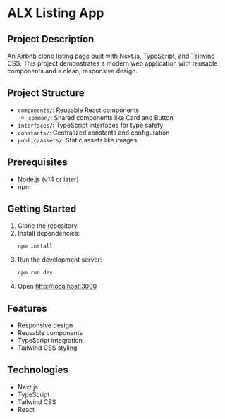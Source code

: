 # ALX Listing App  

## Project Description  
An Airbnb clone listing page built with Next.js, TypeScript, and Tailwind CSS. This project demonstrates a modern web application with reusable components and a clean, responsive design.  

## Project Structure   
- `components/`: Reusable React components  
  - `common/`: Shared components like Card and Button  
- `interfaces/`: TypeScript interfaces for type safety  
- `constants/`: Centralized constants and configuration  
- `public/assets/`: Static assets like images  

## Prerequisites  
- Node.js (v14 or later)  
- npm  

## Getting Started  
1. Clone the repository  
2. Install dependencies:  
   ```bash
   npm install
   ```
3. Run the development server:
   ```bash
   npm run dev
   ```
4. Open [http://localhost:3000](http://localhost:3000)   

## Features  
- Responsive design  
- Reusable components  
- TypeScript integration  
- Tailwind CSS styling  

## Technologies  
- Next.js  
- TypeScript  
- Tailwind CSS  
- React  